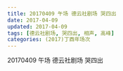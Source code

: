 ```yaml
---
title: 20170409 午场 德云社剧场 哭四出
date: 2017-04-09
updated: 2017-04-09
tags: [德云社剧场, 哭四出, 相声, 高峰] 
categories: (2017)丁酉年场次 
---
```

20170409 午场 德云社剧场 哭四出